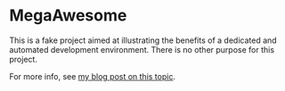 # MegaAwesome

This is a fake project aimed at illustrating the benefits of a dedicated and automated development environment. There is no other purpose for this project.

For more info, see [my blog post on this topic](http://keepingitclassless.net/2015/10/benefits-development-environment/).